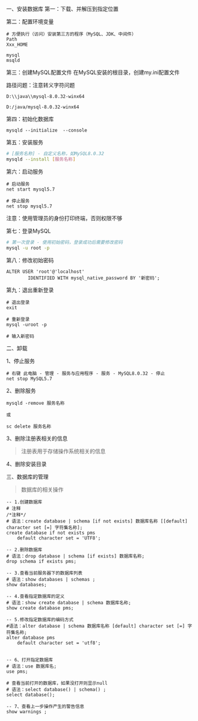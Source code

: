 一、安装数据库
第一：下载、并解压到指定位置



第二：配置环境变量

```shell
# 方便执行（访问）安装第三方的程序（MySQL、JDK、中间件）
Path
Xxx_HOME

mysql 
msqld
```



第三：创建MySQL配置文件
在MySQL安装的根目录，创建my.ini配置文件



路径问题：注意转义字符问题

```
D:\\java\\mysql-8.0.32-winx64

D:/java/mysql-8.0.32-winx64
```



第四：初始化数据库

```shell
mysqld --initialize  --console
```



第五：安装服务

```sh
# [服务名称] - 自定义名称，如MySQL8.0.32
mysqld --install [服务名称]
```



第六：启动服务
```shell
# 启动服务
net start mysql5.7

# 停止服务
net stop mysql5.7
```

注意：使用管理员的身份打印终端，否则权限不够



第七：登录MySQL

```sh
# 第一次登录 - 使用初始密码，登录成功后需要修改密码
mysql -u root -p 
```



第八：修改初始密码

```mysql
ALTER USER 'root'@'localhost' 
        IDENTIFIED WITH mysql_native_password BY '新密码';
```



第九：退出重新登录

```mysql
# 退出登录
exit 

# 重新登录
mysql -uroot -p 

# 输入新密码
```



二、卸载

1、停止服务

```shell
# 右键 此电脑 - 管理 - 服务与应用程序 - 服务 - MySQL8.0.32 - 停止
net stop MySQL5.7	
```



2、删除服务

```shell
mysqld -remove 服务名称

或

sc delete 服务名称
```



3、删除注册表相关的信息

>注册表用于存储操作系统相关的信息



4、删除安装目录





三、数据库的管理

> 数据库的相关操作

```mysql
-- 1.创建数据库
# 注释
/*注释*/
# 语法：create database | schema [if not exists] 数据库名称 [[default] character set [=] 字符集名称];
create database if not exists pms
    default character set = 'UTF8';

-- 2.删除数据库
# 语法：drop database | schema [if exists] 数据库名称;
drop schema if exists pms;

-- 3.查看当前服务器下的数据库列表
# 语法：show databases | schemas ;
show databases;

-- 4.查看指定数据库的定义
# 语法：show create database | schema 数据库名称;
show create database pms;

-- 5.修改指定数据库的编码方式
#语法：alter database | schema 数据库名称 [default] character set [=] 字符集名称;
alter database pms
    default character set = 'utf8';


-- 6、打开指定数据库
# 语法：use 数据库名;
use pms;

# 查看当前打开的数据库，如果没打开则显示null
# 语法：select database() | schema() ;
select database();

-- 7、查看上一步操作产生的警告信息
show warnings ;
```





